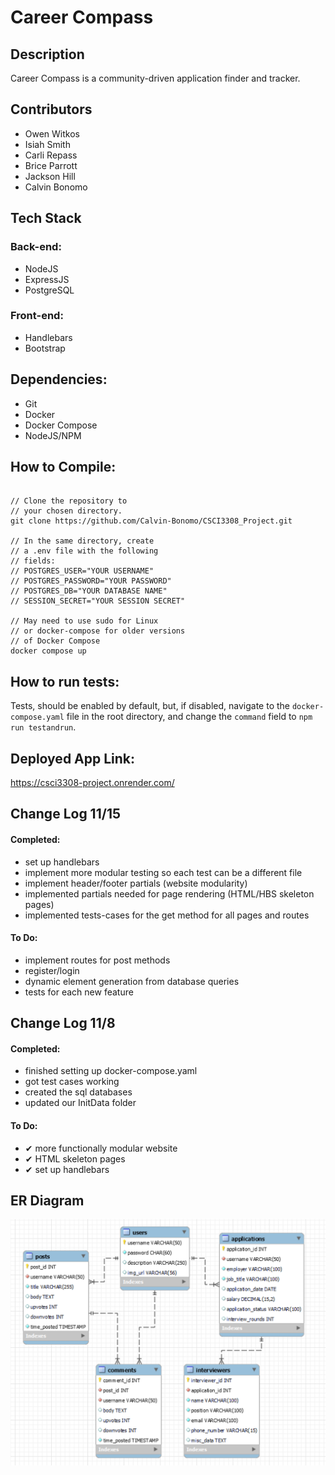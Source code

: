 # Career Compass
## Description
Career Compass is a community-driven application finder and tracker.

## Contributors
- Owen Witkos
- Isiah Smith
- Carli Repass
- Brice Parrott
- Jackson Hill
- Calvin Bonomo

## Tech Stack
### Back-end:
- NodeJS
- ExpressJS
- PostgreSQL

### Front-end:
- Handlebars
- Bootstrap

## Dependencies:
- Git
- Docker
- Docker Compose
- NodeJS/NPM

## How to Compile:
```

// Clone the repository to
// your chosen directory.
git clone https://github.com/Calvin-Bonomo/CSCI3308_Project.git

// In the same directory, create
// a .env file with the following
// fields:
// POSTGRES_USER="YOUR USERNAME"
// POSTGRES_PASSWORD="YOUR PASSWORD"
// POSTGRES_DB="YOUR DATABASE NAME"
// SESSION_SECRET="YOUR SESSION SECRET"

// May need to use sudo for Linux
// or docker-compose for older versions
// of Docker Compose
docker compose up
```

## How to run tests:
Tests, should be enabled by default, but, if disabled, navigate to the `docker-compose.yaml` file in the root directory, and change the `command` field to `npm run testandrun`.

## Deployed App Link:
https://csci3308-project.onrender.com/

## Change Log 11/15

#### Completed:  
* set up handlebars  
* implement more modular testing so each test can be a different file  
* implement header/footer partials (website modularity)  
* implemented partials needed for page rendering (HTML/HBS skeleton pages)  
* implemented tests-cases for the get method for all pages and routes  

#### To Do:  
* implement routes for post methods  
* register/login  
* dynamic element generation from database queries  
* tests for each new feature  

## Change Log 11/8

#### Completed:  
* finished setting up docker-compose.yaml  
* got test cases working  
* created the sql databases  
* updated our InitData folder  

#### To Do:  
* ✔ more functionally modular website  
* ✔ HTML skeleton pages  
* ✔ set up handlebars  

## ER Diagram

![ER Diagram]({67C50305-9542-4BD8-B0FE-C650F4849E44}.png)
